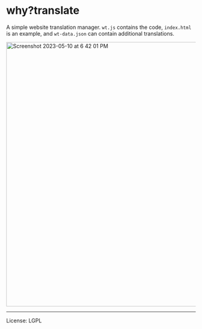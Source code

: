 # why?translate

A simple website translation manager. `wt.js` contains the code, `index.html` is an example, and `wt-data.json` can contain additional translations.

<img width="702" alt="Screenshot 2023-05-10 at 6 42 01 PM" src="https://github.com/blobbybilb/why-translate/assets/58201828/ebad083b-c525-4068-b756-36ad9dd1ea44">

---

License: LGPL

